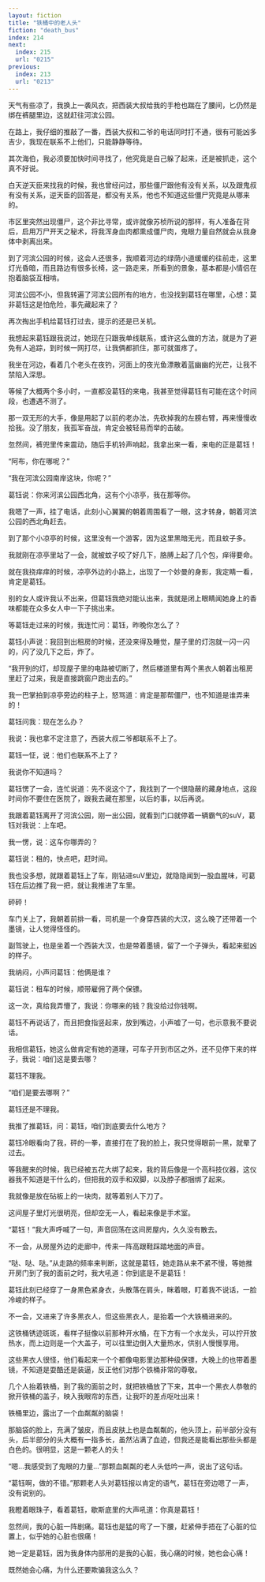 ```yaml
---
layout: fiction
title: "铁桶中的老人头"
fiction: "death_bus"
index: 214
next:
  index: 215
  url: "0215"
previous:
  index: 213
  url: "0213"
---
```

天气有些凉了，我换上一袭风衣，把西装大叔给我的手枪也踹在了腰间，匕仍然是绑在裤腿里边，这就赶往河滨公园。

在路上，我仔细的推敲了一番，西装大叔和二爷的电话同时打不通，很有可能凶多吉少，我现在联系不上他们，只能静静等待。

其次海伯，我必须要加快时间寻找了，他究竟是自己躲了起来，还是被抓走，这个真不好说。

白天逆天臣来找我的时候，我也曾经问过，那些僵尸跟他有没有关系，以及跟鬼叔有没有关系，逆天臣的回答是，都没有关系，他也不知道这些僵尸究竟是从哪来的。

市区里突然出现僵尸，这个非比寻常，或许就像苏桢所说的那样，有人准备在背后，启用万尸开天之秘术，将我浑身血肉都熏成僵尸肉，鬼眼力量自然就会从我身体中剥离出来。

到了河滨公园的时候，这会人还很多，我顺着河边的绿荫小道缓缓的往前走，这里灯光昏暗，而且路边有很多长椅，这一路走来，所看到的景象，基本都是小情侣在抱着脑袋互相啃。

河滨公园不小，但我转遍了河滨公园所有的地方，也没找到葛钰在哪里，心想：莫非葛钰这是怕危险，事先藏起来了？

再次掏出手机给葛钰打过去，提示的还是已关机。

我想起来葛钰跟我说过，她现在只跟我单线联系，或许这么做的方法，就是为了避免有人追踪，到时候一网打尽，让我俩都抓住，那可就蛋疼了。

我坐在河边，看着几个老头在夜钓，河面上的夜光鱼漂散着蓝幽幽的光芒，让我不禁陷入深思。

等候了大概两个多小时，一直都没葛钰的来电，我甚至觉得葛钰有可能在这个时间段，也遭遇不测了。

那一双无形的大手，像是用起了以前的老办法，先砍掉我的左膀右臂，再来慢慢收拾我。没了朋友，我孤军奋战，肯定会被轻易而举的击破。

忽然间，裤兜里传来震动，随后手机铃声响起，我拿出来一看，来电的正是葛钰！

“阿布，你在哪呢？”

“我在河滨公园南岸这块，你呢？”

葛钰说：你来河滨公园西北角，这有个小凉亭，我在那等你。

我嗯了一声，挂了电话，此刻小心翼翼的朝着周围看了一眼，这才转身，朝着河滨公园的西北角赶去。

到了那个小凉亭的时候，这里没有一个游客，因为这里黑暗无光，而且蚊子多。

我就刚在凉亭里站了一会，就被蚊子咬了好几下，胳膊上起了几个包，痒得要命。

就在我挠痒痒的时候，凉亭外边的小路上，出现了一个妙曼的身影，我定睛一看，肯定是葛钰。

别的女人或许我认不出来，但葛钰我绝对能认出来，我就是闭上眼睛闻她身上的香味都能在众多女人中一下子挑出来。

等葛钰走过来的时候，我连忙问：葛钰，昨晚你怎么了？

葛钰小声说：我回到出租房的时候，还没来得及睡觉，屋子里的灯泡就一闪一闪的，闪了没几下之后，炸了。

“我开别的灯，却现屋子里的电路被切断了，然后楼道里有两个黑衣人朝着出租房里赶了过来，我是直接跳窗户跑出去的。”

我一巴掌拍到凉亭旁边的柱子上，怒骂道：肯定是那帮僵尸，也不知道是谁弄来的！

葛钰问我：现在怎么办？

我说：我也拿不定注意了，西装大叔二爷都联系不上了。

葛钰一怔，说：他们也联系不上了？

我说你不知道吗？

葛钰愣了一会，连忙说道：先不说这个了，我找到了一个很隐蔽的藏身地点，这段时间你不要住在医院了，跟我去藏在那里，以后的事，以后再说。

我跟着葛钰离开了河滨公园，刚一出公园，就看到门口就停着一辆霸气的suV，葛钰对我说：上车吧。

我一愣，说：这车你哪弄的？

葛钰说：租的，快点吧，赶时间。

我也没多想，就跟着葛钰上了车，刚钻进suV里边，就隐隐闻到一股血腥味，可葛钰在后边推了我一把，就让我推进了车里。

砰砰！

车门关上了，我朝着前排一看，司机是一个身穿西装的大汉，这么晚了还带着一个墨镜，让人觉得怪怪的。

副驾驶上，也是坐着一个西装大汉，也是带着墨镜，留了一个子弹头，看起来挺凶的样子。

我纳闷，小声问葛钰：他俩是谁？

葛钰说：租车的时候，顺带雇佣了两个保镖。

这一次，真给我弄懵了，我说：你哪来的钱？我没给过你钱啊。

葛钰不再说话了，而且把食指竖起来，放到嘴边，小声嘘了一句，也示意我不要说话。

我相信葛钰，她这么做肯定有她的道理，可车子开到市区之外，还不见停下来的样子，我说：咱们这是要去哪？

葛钰不理我。

“咱们是要去哪啊？”

葛钰还是不理我。

我推了推葛钰，问：葛钰，咱们到底要去什么地方？

葛钰冷眼看向了我，砰的一拳，直接打在了我的脸上，我只觉得眼前一黑，就晕了过去。

等我醒来的时候，我已经被五花大绑了起来，我的背后像是一个高科技仪器，这仪器我不知道是干什么的，但把我的双手和双脚，以及脖子都捆绑了起来。

我就像是放在砧板上的一块肉，就等着别人下刀了。

这间屋子里灯光很明亮，但却空无一人，看起来像是手术室。

“葛钰！”我大声呼喊了一句，声音回荡在这间房屋内，久久没有散去。

不一会，从房屋外边的走廊中，传来一阵高跟鞋踩踏地面的声音。

“哒、哒、哒。”从走路的频率来判断，这就是葛钰，她走路从来不紧不慢，等她推开房门到了我的面前之时，我大吼道：你到底是不是葛钰！

葛钰此刻已经穿了一身黑色紧身衣，头散落在肩头，眯着眼，盯着我不说话，一脸冷峻的样子。

不一会，又进来了许多黑衣人，但这些黑衣人，是抬着一个大铁桶进来的。

这铁桶锈迹斑斑，看样子挺像以前那种开水桶，在下方有一个水龙头，可以拧开放热水，而上边则是一个大盖子，可以往里边倒入大量热水，供别人慢慢享用。

这些黑衣人很怪，他们看起来一个个都像电影里边那种级保镖，大晚上的也带着墨镜，不知道是耍酷还是装逼，反正他们对那个铁桶非常的尊敬。

几个人抬着铁桶，到了我的面前之时，就把铁桶放了下来，其中一个黑衣人恭敬的掀开铁桶的盖子，映入我眼帘的东西，让我吓的差点呕吐出来！

铁桶里边，露出了一个血粼粼的脑袋！

那脑袋的脸上，充满了皱皮，而且皮肤上也是血粼粼的，他头顶上，前半部分没有头，后半部分的头大概有一指多长，虽然沾满了血迹，但我还是能看出那些头都是白色的。很明显，这是一颗老人的头！

“嗯...我感受到了鬼眼的力量...”那颗血粼粼的老人头低吟一声，说出了这句话。

“葛钰啊，做的不错。”那颗老人头对葛钰报以肯定的语气，葛钰在旁边嗯了一声，没有说别的。

我瞪着眼珠子，看着葛钰，歇斯底里的大声吼道：你真是葛钰！

忽然间，我的心脏一阵剧痛。葛钰也是猛的弯了一下腰，赶紧伸手捂在了心脏的位置上，似乎她的心脏也很痛！

她一定是葛钰，因为我身体内部用的是我的心脏，我心痛的时候，她也会心痛！

既然她会心痛，为什么还要欺骗我这么久？